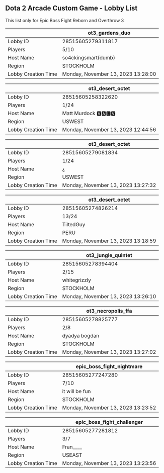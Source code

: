## Dota 2 Arcade Custom Game - Lobby List

This list only for Epic Boss Fight Reborn and Overthrow 3

|  | ot3_gardens_duo |
| ------ | ------ |
| Lobby ID | 28515605279311817 |
| Players | 5/10 |
| Host Name | so4ckingsmart(dumb) |
| Region | STOCKHOLM |
| Lobby Creation Time | Monday, November 13, 2023 13:28:00 |


|  | ot3_desert_octet |
| ------ | ------ |
| Lobby ID | 28515605258322620 |
| Players | 1/24 |
| Host Name | Matt Murdock  🆅🅰🅻🆅 |
| Region | USWEST |
| Lobby Creation Time | Monday, November 13, 2023 12:44:56 |


|  | ot3_desert_octet |
| ------ | ------ |
| Lobby ID | 28515605279081834 |
| Players | 1/24 |
| Host Name | ¿ |
| Region | USWEST |
| Lobby Creation Time | Monday, November 13, 2023 13:27:32 |


|  | ot3_desert_octet |
| ------ | ------ |
| Lobby ID | 28515605274826214 |
| Players | 13/24 |
| Host Name | TiltedGuy |
| Region | PERU |
| Lobby Creation Time | Monday, November 13, 2023 13:18:59 |


|  | ot3_jungle_quintet |
| ------ | ------ |
| Lobby ID | 28515605278394404 |
| Players | 2/15 |
| Host Name | whitegrizzly |
| Region | STOCKHOLM |
| Lobby Creation Time | Monday, November 13, 2023 13:26:10 |


|  | ot3_necropolis_ffa |
| ------ | ------ |
| Lobby ID | 28515605278825777 |
| Players | 2/8 |
| Host Name | dyadya bogdan |
| Region | STOCKHOLM |
| Lobby Creation Time | Monday, November 13, 2023 13:27:02 |


|  | epic_boss_fight_nightmare |
| ------ | ------ |
| Lobby ID | 28515605277247280 |
| Players | 7/10 |
| Host Name | it will be fun |
| Region | STOCKHOLM |
| Lobby Creation Time | Monday, November 13, 2023 13:23:52 |


|  | epic_boss_fight_challenger |
| ------ | ------ |
| Lobby ID | 28515605277281812 |
| Players | 3/7 |
| Host Name | Fran____ |
| Region | USEAST |
| Lobby Creation Time | Monday, November 13, 2023 13:23:56 |


